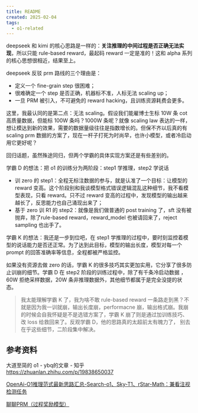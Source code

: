 ```yaml
---
title: README
created: 2025-02-04
tags:
  - o1-related
---
```

 


deepseek 和 kimi 的核心思路是一样的：**关注推理的中间过程是否正确无法实现**，所以只能 rule-based reward，最起码 reward 一定是准的！这和 alpha 系列的核心思想很相近，结果至上。

deepseek 反驳 prm 路线的三个理由是：

- 定义一个 fine-grain step 很困难；
- 很难确定一个 step 是否正确，机器标不准，人标无法 scaling up；
- 一旦 PRM 被引入，不可避免的 reward hacking，且训练资源耗费会更多。

这里，我最认同的是第二点：无法 scaling。假设我们能雇博士生标 10W 条 cot 高质量数据，但能标 100W 条吗？1000W 条呢？就像 scaling law 表达的一样，想让模达到新的效果，需要的数据量级往往是指数增长的。但保不齐以后真的有 scaling prm 数据的方案了，现在一杆子打死为时尚早，也许小模型，或者冷启动用它更好呢？

回归话题，虽然殊途同归，但两个学霸的具体实现方案还是有些差别的。

学霸 D 的想法：把 o1 的训练分为两阶段：step1 学推理，step2 学说话

- 训 zero 的 step1：全程无标注数据的参与，就是认准了一个目标：让模型的 reward 变高。这个阶段别和我谈模型格式错误逻辑混乱这种细节，我不看模型表现，只看 reward。只不过 reward 变高的过程中，发现模型的输出越来越长了，反思能力也自己涌现出来了；
- 基于 zero 训 R1 的 step2：就像是我们做普通的 post training 了，sft 没有被抛弃，除了rule-based reward，reward_model 也被请回来了，reject sampling 也出手了。

学霸 K 的想法：我还是一步到位吧，在 step1 学推理的过程中，要时刻监控着模型的说话能力是否还正常。为了达到此目标，模型的输出长度，模型对每一个 prompt 的回答准确率等信息，全程都被严格监控。

如果没有资源去做 zero 的话，学霸 K 的很多技巧其实更加实用，它分享了很多防止训崩的细节。学霸 D 在 step2 阶段的训练过程中，除了有千条冷启动数据 ，60W 拒绝采样数据，20W 条非推理数据外，其他细节都属于是完全没提的状态。

> 我太能理解学霸 K 了，我为啥不敢 rule-based reward 一条路走到黑？不就是因为我一训就崩，输出长度崩，performacne 崩，输出格式崩。我崩的时候会自我怀疑是不是选错方案了，学霸 K 崩了则是通过加训练技巧、改 loss 给救回来了。反观学霸 D，他的思路真的太超前太有魄力了， 别去在乎这些细节，二阶段集中解决。


## 参考资料

大道至简的 o1 - ybq的文章 - 知乎
https://zhuanlan.zhihu.com/p/19838650037

[OpenAi-O1推理范式最新思路汇总-Search-o1、Sky-T1、rStar-Math：兼看注视检测任务](https://mp.weixin.qq.com/s/IqEJb8Rpzp6L0FDr1QYhVA)

[聊聊PRM（过程奖励模型）](https://mp.weixin.qq.com/s/6oYbFzo7I1uYrtOOeheshA)

